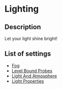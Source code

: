 # Lighting

## Description

Let your light shine bright!

## List of settings

* [Fog](fog/README.md)
* [Level Bound Probes](level-bound-probes.md)
* [Light And Atmosphere](light-and-atmosphere/README.md)
* [Light Properties](light-properties/README.md)
